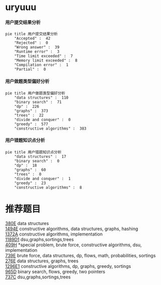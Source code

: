 # uryuuu

<!-- tabs:start -->



#### **用户提交结果分析**

```mermaid
pie title 用户提交结果分析
    "Accepted" :  42
    "Rejected" :  0
    "Wrong answer" :  39
    "Runtime error" :  3
    "Time limit exceeded" :  7
    "Memory limit exceeded" :  8
    "Compilation error" :  1
    "Partial" :  0
```

#### **用户做题类型偏好分析**

```mermaid
pie title 用户做题类型偏好分析
    "data structures" :  110
    "binary search" :  71
    "dp" :  226
    "graphs" :  373
    "trees" :  22
    "divide and conquer" :  0
    "greedy" :  577
    "constructive algorithms" :  383
```
#### **用户错题知识点分析**

```mermaid
pie title 用户错题知识点分析
    "data structures" :  17
    "binary search" :  0
    "dp" :  18
    "graphs" :  60
    "trees" :  0
    "divide and conquer" :  1
    "greedy" :  23
    "constructive algorithms" :  8
```



<!-- tabs:end -->
# 推荐题目
[380E](https://codeforces.com/contest/380/problem/E)		data structures		  
[1494E](https://codeforces.com/contest/1494/problem/E)		constructive algorithms,
                        data structures,
                        graphs,
                        hashing		  
[1372A](https://codeforces.com/contest/1372/problem/A)		constructive algorithms,
                        implementation		  
[1189D1](https://codeforces.com/contest/1189D/problem/1)		dsu,graphs,sortings,trees		  
[409H](https://codeforces.com/contest/409/problem/H)		*special problem,
                        brute force,
                        constructive algorithms,
                        dsu,
                        implementation		  
[739E](https://codeforces.com/contest/739/problem/E)		brute force,
                        data structures,
                        dp,
                        flows,
                        math,
                        probabilities,
                        sortings		  
[276E](https://codeforces.com/contest/276/problem/E)		data structures,
                        graphs,
                        trees		  
[1296E1](https://codeforces.com/contest/1296E/problem/1)		constructive algorithms,
                        dp,
                        graphs,
                        greedy,
                        sortings		  
[965D](https://codeforces.com/contest/965/problem/D)		binary search,
                        flows,
                        greedy,
                        two pointers		  
[737C](https://codeforces.com/contest/737/problem/C)		dsu,graphs,sortings,trees		  
